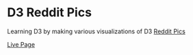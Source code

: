 # D3 Reddit Pics

Learning D3 by making various visualizations of D3 [Reddit Pics](https://www.reddit.com/r/pics.json)

[Live Page](http://nem035.github.io/d3-reddit-pics)
